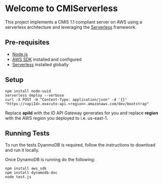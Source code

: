 # Welcome to CMIServerless
This project implements a CMIS 1.1 compliant server on AWS using a serverless architecture and leveraging the [Serverless](https://serverless.com) framework. 

## Pre-requisites
* [Node.js](https://nodejs.org)
* [AWS SDK](https://aws.amazon.com/sdk-for-node-js/) installed and configured
* [Serverless](https://serverless.com/framework/docs/guide/) installed globally

## Setup
    npm install node-uuid
    serverless deploy --verbose
    curl -X POST -H "Content-Type: application/json" -d '{}' "https://<apiId>.execute-api.<region>.amazonaws.com/dev/bootstrap"

Replace **apiId** with the ID API Gateway generates for you and replace **region** with the AWS region you deployed to i.e. us-east-1.

## Running Tests

To run the tests DyanmoDB is required, follow the instructions to download and run it locally.

Once DynamoDB is running do the following:

    npm install aws_sdk
    npm install dynamodb-doc
    node test.js